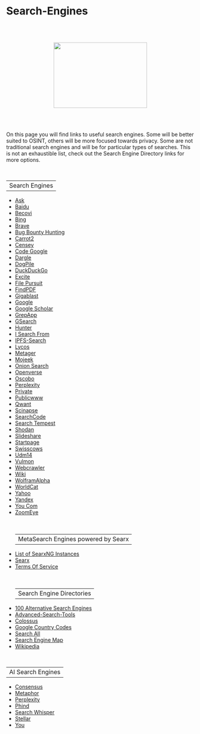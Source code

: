 # Search-Engines
<br></br>
<p align="center">
  <img width="250" height="175" src="https://www.cqcore.uk/wp-content/uploads/2024/06/Screenshot-2024-06-13-122030.png">
</p>
<br></br>
<p>On this page you will find links to useful search engines. Some will be better suited to OSINT, others will be more focused towards privacy. Some are not traditional search engines and will be for particular types of searches. This is not an exhaustible list, check out the Search Engine Directory links for more options.</p> 
<table>
  <tr>
      <td>Search Engines</td>
  </tr>
</table>
<ul>
  <li><a href="https://www.ask.com/web?q=">Ask</a></li>
  <li><a href="https://www.baidu.com/">Baidu</a></li>
  <li><a href="https://search.becovi.com/serp.php">Becovi</a></li>
  <li><a href="https://bing.com/">Bing</a></li>
  <li><a href="https://search.brave.com/">Brave</a></li>
  <li><a href="https://www.bugbountyhunting.com/">Bug Bounty Hunting</a></li>
  <li><a href="https://search.carrot2.org/#/search/web">Carrot2</a></li>
  <li><a href="https://censys.io/">Censey</a></li>
  <li><a href="https://code.google.com/">Code Google</a></li>
  <li><a href="http://dargle.net/search">Dargle</a></li>
  <li><a href="https://www.dogpile.com/">DogPile</a></li>
  <li><a href="https://duckduckgo.com/">DuckDuckGo</a></li>
  <li><a href="https://results.excite.com/serp?q=">Excite</a></li>
  <li><a href="https://filepursuit.com">File Pursuit</a></li>
  <li><a href="http://findpdfdoc.com/">FindPDF</a></li>
  <li><a href="https://www.gigablastsearchengine.com/">Gigablast</a></li>
  <li><a href="https://google.com/">Google</a></li>
  <li><a href="https://scholar.google.com/">Google Scholar</a></li>
  <li><a href="https://grep.app/">GrepApp</a></li>
  <li><a href="https://gsearch.one">GSearch</a></li>
  <li><a href="https://hunter.how/">Hunter</a></li>
  <li><a href="http://isearchfrom.com/">I Search From</a></li>
  <li><a href="https://ipfs-search.com/#/">IPFS-Search</a></li>
  <li><a href="https://www.lycos.com/">Lycos</a></li>
  <li><a href="https://metager.org/">Metager</a></li>
  <li><a href="https://mojeek.com/">Mojeek</a></li>
  <li><a href="https://onionsearchengine.com/">Onion Search</a></li>
  <li><a href="https://openverse.org/">Openverse</a></li>
  <li><a href="https://oscobo.com/">Oscobo</a></li>
  <li><a href="https://www.perplexity.ai/">Perplexity</a></li>
  <li><a href="https://private.sh/">Private</a></li>
  <li><a href="https://publicwww.com/">Publicwww</a></li>
  <li><a href="https://qwant.com/">Qwant</a></li>
  <li><a href="https://www.scinapse.io/">Scinapse</a></li>
  <li><a href="https://searchcode.com/">SearchCode</a></li> 
  <li><a href="https://searchtempest.com/">Search Tempest</a></li>
  <li><a href="https://shodan.io/">Shodan</a></li>
  <li><A href="https://www.slideshare.net/">Slideshare</A></li>
  <li><a href="https://startpage.com/">Startpage</a></li>
  <li><a href="https://swisscows.com/en">Swisscows</a></li>
  <li><a href="https://udm14.com/">Udm14</a></li>
  <li><a href="https://vulmon.com/">Vulmon</a></li>
  <li><a href="https://www.webcrawler.com/">Webcrawler</a></li>
  <li><a href="https://www.wiki.com/">Wiki</a></li>
  <li><a href="https://www.wolframalpha.com/">WolframAlpha</a></li>
  <li><a href="https://worldcat.org/">WorldCat</a></li> 
  <li><a href="https://www.yahoo.com/">Yahoo</a></li>
  <li><a href="https://yandex.com/">Yandex</a></li>
  <li><a href="https://you.com/">You Com</a></li>
  <li><a href="https://www.zoomeye.org/">ZoomEye</a></li>
 <br/>
<table>
  <tr>
      <td>MetaSearch Engines powered by Searx</td>
  </tr>
</table>
  <li><a href="https://searx.space/#">List of SearxNG Instances</a></li>
  <li><a href="https://searx.thegpm.org/">Searx</a></li>
  <li><a href="https://search.tosdr.org/">Terms Of Service</a></li>
 <br/>
<table>
  <tr>
      <td>Search Engine Directories</td>
  </tr>
</table>
  <li><a href="https://marcodiversi.com/blog/alternative-search-engines/">100 Alternative Search Engines</a></li>
  <li><a href="https://start.me/p/nRADzL/advanced-search-tools">Advanced-Search-Tools</a></li>
  <li><a href="https://searchenginecolossus.com/">Colossus</a></li>
  <li><a href="https://orchidbox.com/list-of-google-websites-with-country-codes">Google Country Codes</a></li>
  <li><a href="https://www.searchall.net/">Search All</a></li>
  <li><a href="https://searchenginemap.com/">Search Engine Map</a></li>
  <li><a href="https://en.wikipedia.org/wiki/List_of_search_engines">Wikipedia</a></li>
</ul>
<br/>
<table>
    <tr>
        <td>AI Search Engines</td>
    </tr>
</table>
<ul>
<li><a href="https://consensus.app/">Consensus</a></li>
<li><a href="https://metaphor.systems/">Metaphor</a></li>
<li><a href="https://www.perplexity.ai/">Perplexity</a></li>
<li><a href="https://www.phind.com/">Phind</a></li>
<li><a href="https://searchwhisperer.ai/">Search Whisper</a></li>
<li><a href="https://stellar.chatastra.ai/">Stellar</a></li>
<li><a href="https://you.com/">You</a></li>
</ul>
